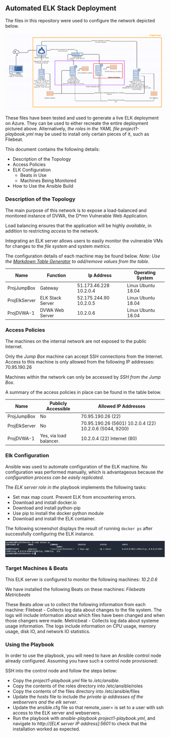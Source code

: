 ## Automated ELK Stack Deployment

The files in this repository were used to configure the network depicted below.

![TODO: Update the path with the name of your diagram](Images/Network_Topology.png)

These files have been tested and used to generate a live ELK deployment on Azure. They can be used to either recreate the entire deployment pictured above. Alternatively, *the roles in the YAML file project1-playbook.yml* may be used to install only certain pieces of it, such as Filebeat.


This document contains the following details:
- Description of the Topology
- Access Policies
- ELK Configuration
  - Beats in Use
  - Machines Being Monitored
- How to Use the Ansible Build


### Description of the Topology

The main purpose of this network is to expose a load-balanced and monitored instance of DVWA, the D*mn Vulnerable Web Application.

Load balancing ensures that the application will be highly *available*, in addition to restricting *access* to the network.

Integrating an ELK server allows users to easily monitor the vulnerable VMs for changes to the *file system* and system *metrics*.

The configuration details of each machine may be found below.
_Note: Use the [Markdown Table Generator](http://www.tablesgenerator.com/markdown_tables) to add/remove values from the table_.

| Name          | Function         | Ip Address             | Operating System   |
|---------------|------------------|------------------------|--------------------|
| ProjJumpBox   | Gateway          | 51.173.46.228 10.2.0.4 | Linux Ubuntu 18.04 |
| ProjElkServer | ELK Stack Server | 52.175.244.90 10.2.0.5 | Linux Ubuntu 18.04 |
| ProjDVWA-1    | DVWA Web Server  | 10.2.0.6               | Linux Ubuntu 18.04 |


### Access Policies

The machines on the internal network are not exposed to the public Internet. 

Only the *Jump Box* machine can accept SSH connections from the Internet. Access to this machine is only allowed from the following IP addresses:
70.95.190.26

Machines within the network can only be accessed by *SSH from the Jump Box*.

A summary of the access policies in place can be found in the table below.

| Name          | Publicly Accessible     | Allowed IP Addresses                                    |
|---------------|-------------------------|---------------------------------------------------------|
| ProjJumpBox   | No                      | 70.95.190.26 (22)                                       |
| ProjElkServer | No                      | 70.95.190.26 (5601) 10.2.0.4 (22) 10.2.0.6 (5044, 9200) |
| ProjDVWA-1    | Yes, via load balancer. | 10.2.0.4 (22) Internet (80)                             |

### Elk Configuration

Ansible was used to automate configuration of the ELK machine. No configuration was performed manually, which is advantageous because *the configuration process can be easily replicated*.

The *ELK server role in the* playbook implements the following tasks:
- Set max map count. Prevent ELK from encountering errors.
- Download and install docker.io
- Download and install python-pip
- Use pip to install the docker python module
- Download and install the ELK container.

The following screenshot displays the result of running `docker ps` after successfully configuring the ELK instance.

![TODO: Update the path with the name of your screenshot of docker ps output](Images/ELK_Stack.png)

### Target Machines & Beats
This ELK server is configured to monitor the following machines:
*10.2.0.6*

We have installed the following Beats on these machines:
*Filebeats*
*Metricbeats*

These Beats allow us to collect the following information from each machine:
Filebeat - Collects log data about changes to the file system. The logs will include information about which files have been changed and when those changers were made.
Metricbeat - Collects log data about systeme usage information. The logs include information on CPU usage, memory usage, disk IO, and network IO statistics.

### Using the Playbook
In order to use the playbook, you will need to have an Ansible control node already configured. Assuming you have such a control node provisioned: 

SSH into the control node and follow the steps below:
- Copy the *project1-playbook.yml* file to */etc/ansible*.
- Copy the contents of the roles directory into /etc/ansible/roles
- Copy the contents of the files directory into /etc/ansible/files
- Update the *hosts* file to include *the private ip addresses of the webservers and the elk server*.
- Update the ansible.cfg file so that remote_user= is set to a user with ssh access to the ELK server and webservers.
- Run the playbook with *ansible-playbook project1-playbook.yml*, and navigate to *http://[ELK server IP address]:5601* to check that the installation worked as expected.

